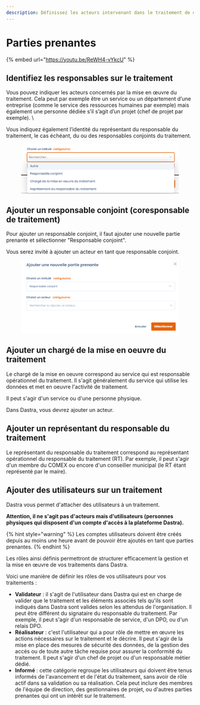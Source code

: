 ```yaml
---
description: Définissez les acteurs intervenant dans le traitement de données.
---
```


# Parties prenantes

{% embed url="https://youtu.be/ReWH4-vYkcU" %}

## Identifiez les responsables sur le traitement&#x20;

Vous pouvez indiquer les acteurs concernés par la mise en œuvre du traitement. Cela peut par exemple être un service ou un département d’une entreprise (comme le service des ressources humaines par exemple) mais également une personne dédiée s’il s’agit d’un projet (chef de projet par exemple). \


Vous indiquez également l’identité du représentant du responsable du traitement, le cas échéant, du ou des responsables conjoints du traitement.&#x20;

<figure><img src="../../../.gitbook/assets/image (318) (1).png" alt=""><figcaption></figcaption></figure>

## Ajouter un responsable conjoint (coresponsable de traitement)

Pour ajouter un responsable conjoint, il faut ajouter une nouvelle partie prenante et sélectionner "Responsable conjoint".&#x20;

Vous serez invité à ajouter un acteur en tant que responsable conjoint.&#x20;

<figure><img src="../../../.gitbook/assets/image (12) (4).png" alt=""><figcaption></figcaption></figure>





## Ajouter un chargé de la mise en oeuvre du traitement

Le chargé de la mise en oeuvre correspond au service qui est responsable opérationnel du traitement. Il s'agit généralement du service qui utilise les données et met en oeuvre l'activité de traitement.&#x20;

Il peut s'agir d'un service ou d'une personne physique.&#x20;

Dans Dastra, vous devrez ajouter un acteur.&#x20;



## Ajouter un représentant du responsable du traitement

Le représentant du responsable du traitement correspond au représentant opérationnel du responsable du traitement (RT). Par exemple, il peut s'agir d'un membre du COMEX ou encore d'un conseiller municipal (le RT étant représenté par le maire).



## Ajouter des utilisateurs sur un traitement&#x20;

Dastra vous permet d'attacher des utilisateurs à un traitement.

**Attention, il ne s'agit pas d'acteurs mais d'utilisateurs (personnes physiques qui disposent d'un compte d'accès à la plateforme Dastra).**&#x20;

{% hint style="warning" %}
Les comptes utilisateurs doivent être créés depuis au moins une heure avant de pouvoir être ajoutés en tant que parties prenantes.
{% endhint %}

Les rôles ainsi définis permettront de structurer efficacement la gestion et la mise en œuvre de vos traitements dans Dastra.

Voici une manière de définir les rôles de vos utilisateurs pour vos traitements :&#x20;

* **Validateur** : il s'agit de l'utilisateur dans Dastra qui est en charge de valider que le traitement et les éléments associés tels qu'ils sont indiqués dans Dastra sont valides selon les attendus de l'organisation. ll peut être différent du signataire du responsable du traitement. Par exemple, il peut s'agir d'un responsable de service, d'un DPO, ou d'un relais DPO.&#x20;
* **Réalisateur** : c'est l'utilisateur qui a pour rôle de mettre en œuvre les actions nécessaires sur le traitement et le décrire. Il peut s'agir de la mise en place des mesures de sécurité des données, de la gestion des accès ou de toute autre tâche requise pour assurer la conformité du traitement. Il peut s'agir d'un chef de projet ou d'un responsable métier dédié.
* **Informé** : cette catégorie regroupe les utilisateurs qui doivent être tenus informés de l'avancement et de l'état du traitement, sans avoir de rôle actif dans sa validation ou sa réalisation. Cela peut inclure des membres de l'équipe de direction, des gestionnaires de projet, ou d'autres parties prenantes qui ont un intérêt sur le traitement.
